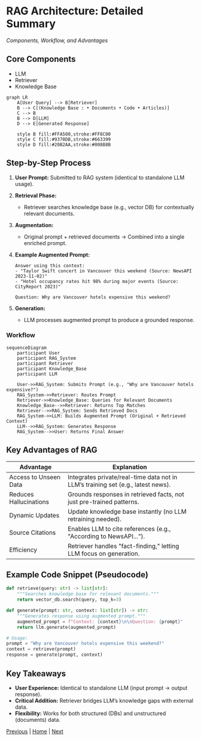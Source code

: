 # RAG Architecture: Detailed Summary
*Components, Workflow, and Advantages*

## Core Components
- LLM
- Retriever
- Knowledge Base

```mermaid
graph LR
    A[User Query] --> B[Retriever]
    B --> C[(Knowledge Base : • Documents • Code • Articles)]
    C --> B
    B --> D[LLM]
    D --> E[Generated Response]
    
    style B fill:#FFA500,stroke:#FF8C00
    style C fill:#9370DB,stroke:#663399
    style D fill:#20B2AA,stroke:#008B8B
```

## Step-by-Step Process

1. **User Prompt:** Submitted to RAG system (identical to standalone LLM usage).

2. **Retrieval Phase:**
   - Retriever searches knowledge base (e.g., vector DB) for contextually relevant documents.

3. **Augmentation:**
   - Original prompt + retrieved documents → Combined into a single enriched prompt.

4. **Example Augmented Prompt:**
   ```text
   Answer using this context:
   - "Taylor Swift concert in Vancouver this weekend (Source: NewsAPI 2023-11-02)"
   - "Hotel occupancy rates hit 98% during major events (Source: CityReport 2023)"

   Question: Why are Vancouver hotels expensive this weekend?
   ```

5. **Generation:**
   - LLM processes augmented prompt to produce a grounded response.

### Workflow

```mermaid
sequenceDiagram
    participant User
    participant RAG_System
    participant Retriever
    participant Knowledge_Base
    participant LLM

    User->>RAG_System: Submits Prompt (e.g., "Why are Vancouver hotels expensive?")
    RAG_System->>Retriever: Routes Prompt
    Retriever->>Knowledge_Base: Queries for Relevant Documents
    Knowledge_Base-->>Retriever: Returns Top Matches
    Retriever-->>RAG_System: Sends Retrieved Docs
    RAG_System->>LLM: Builds Augmented Prompt (Original + Retrieved Context)
    LLM-->>RAG_System: Generates Response
    RAG_System-->>User: Returns Final Answer
```

## Key Advantages of RAG

| Advantage               | Explanation                                                                       |
|-------------------------|-----------------------------------------------------------------------------------|
| Access to Unseen Data   | Integrates private/real-time data not in LLM’s training set (e.g., latest news).  |
| Reduces Hallucinations  | Grounds responses in retrieved facts, not just pre-trained patterns.              |
| Dynamic Updates         | Update knowledge base instantly (no LLM retraining needed).                      |
| Source Citations        | Enables LLM to cite references (e.g., "According to NewsAPI...").                |
| Efficiency              | Retriever handles "fact-finding," letting LLM focus on generation.                |

## Example Code Snippet (Pseudocode)

```python
def retrieve(query: str) -> list[str]:
    """Searches knowledge base for relevant documents."""
    return vector_db.search(query, top_k=3)

def generate(prompt: str, context: list[str]) -> str:
    """Generates response using augmented prompt."""
    augmented_prompt = f"Context: {context}\n\nQuestion: {prompt}"
    return llm.generate(augmented_prompt)

# Usage:
prompt = "Why are Vancouver hotels expensive this weekend?"
context = retrieve(prompt)
response = generate(prompt, context)
```

## Key Takeaways

- **User Experience:** Identical to standalone LLM (input prompt → output response).
- **Critical Addition:** Retriever bridges LLM’s knowledge gaps with external data.
- **Flexibility:** Works for both structured (DBs) and unstructured (documents) data.

[Previous](./2_Applications_Of_RAG.md) | [Home](./Readme.md) | [Next](./4_Intro_to_LLMs.md)
